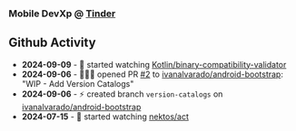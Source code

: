 ### Mobile DevXp @ [Tinder](https://medium.com/tinder)

## Github Activity
- **2024-09-09** - 👀 started watching [Kotlin/binary-compatibility-validator](https://github.com/Kotlin/binary-compatibility-validator)
- **2024-09-06** - 🧑🏻‍💻 opened PR [#2](https://github.com/ivanalvarado/android-bootstrap/pull/2) to [ivanalvarado/android-bootstrap](https://github.com/ivanalvarado/android-bootstrap): "WIP - Add Version Catalogs"
- **2024-09-06** - ⚡️ created branch `version-catalogs` on [ivanalvarado/android-bootstrap](https://github.com/ivanalvarado/android-bootstrap)
- **2024-07-15** - 👀 started watching [nektos/act](https://github.com/nektos/act)